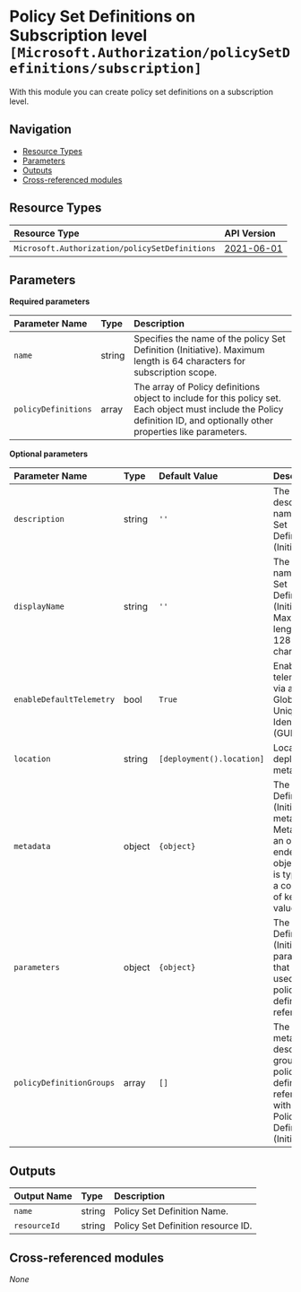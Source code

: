 # Policy Set Definitions on Subscription level `[Microsoft.Authorization/policySetDefinitions/subscription]`

With this module you can create policy set definitions on a subscription level.

## Navigation

- [Resource Types](#Resource-Types)
- [Parameters](#Parameters)
- [Outputs](#Outputs)
- [Cross-referenced modules](#Cross-referenced-modules)

## Resource Types

| Resource Type | API Version |
| :-- | :-- |
| `Microsoft.Authorization/policySetDefinitions` | [2021-06-01](https://docs.microsoft.com/en-us/azure/templates/Microsoft.Authorization/2021-06-01/policySetDefinitions) |

## Parameters

**Required parameters**

| Parameter Name | Type | Description |
| :-- | :-- | :-- |
| `name` | string | Specifies the name of the policy Set Definition (Initiative). Maximum length is 64 characters for subscription scope. |
| `policyDefinitions` | array | The array of Policy definitions object to include for this policy set. Each object must include the Policy definition ID, and optionally other properties like parameters. |

**Optional parameters**

| Parameter Name | Type | Default Value | Description |
| :-- | :-- | :-- | :-- |
| `description` | string | `''` | The description name of the Set Definition (Initiative). |
| `displayName` | string | `''` | The display name of the Set Definition (Initiative). Maximum length is 128 characters. |
| `enableDefaultTelemetry` | bool | `True` | Enable telemetry via a Globally Unique Identifier (GUID). |
| `location` | string | `[deployment().location]` | Location deployment metadata. |
| `metadata` | object | `{object}` | The Set Definition (Initiative) metadata. Metadata is an open ended object and is typically a collection of key-value pairs. |
| `parameters` | object | `{object}` | The Set Definition (Initiative) parameters that can be used in policy definition references. |
| `policyDefinitionGroups` | array | `[]` | The metadata describing groups of policy definition references within the Policy Set Definition (Initiative). |


## Outputs

| Output Name | Type | Description |
| :-- | :-- | :-- |
| `name` | string | Policy Set Definition Name. |
| `resourceId` | string | Policy Set Definition resource ID. |

## Cross-referenced modules

_None_
